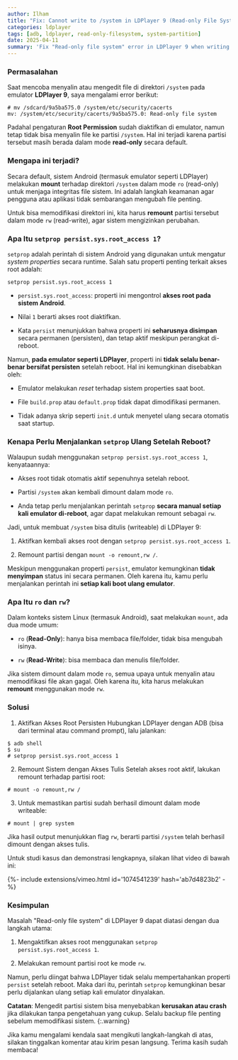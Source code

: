 ```yaml
---
author: Ilham
title: "Fix: Cannot write to /system in LDPlayer 9 (Read-only File System)"
categories: ldplayer
tags: [adb, ldplayer, read-only-filesystem, system-partition]
date: 2025-04-11
summary: 'Fix "Read-only file system" error in LDPlayer 9 when writing to /system. Step-by-step solution to remount /system with write access on Android emulator.'
---
```


### Permasalahan

Saat mencoba menyalin atau mengedit file di direktori `/system` pada emulator **LDPlayer 9**, saya mengalami error berikut:

```shell
# mv /sdcard/9a5ba575.0 /system/etc/security/cacerts
mv: /system/etc/security/cacerts/9a5ba575.0: Read-only file system
```

Padahal pengaturan **Root Permission** sudah diaktifkan di emulator, namun tetap tidak bisa menyalin file ke partisi `/system`. Hal ini terjadi karena partisi tersebut masih berada dalam mode **read-only** secara default.

### Mengapa ini terjadi?

Secara default, sistem Android (termasuk emulator seperti LDPlayer) melakukan **mount** terhadap direktori `/system` dalam mode `ro` (read-only) untuk menjaga integritas file sistem. Ini adalah langkah keamanan agar pengguna atau aplikasi tidak sembarangan mengubah file penting.

Untuk bisa memodifikasi direktori ini, kita harus **remount** partisi tersebut dalam mode `rw` (read-write), agar sistem mengizinkan perubahan.

### Apa Itu `setprop persist.sys.root_access 1`?

`setprop` adalah perintah di sistem Android yang digunakan untuk mengatur *system properties* secara runtime. Salah satu properti penting terkait akses root adalah:

```shell
setprop persist.sys.root_access 1
```

- `persist.sys.root_access`: properti ini mengontrol **akses root pada sistem Android**.

- Nilai `1` berarti akses root diaktifkan.

- Kata `persist` menunjukkan bahwa properti ini **seharusnya disimpan** secara permanen (persisten), dan tetap aktif meskipun perangkat di-reboot.


Namun, **pada emulator seperti LDPlayer**, properti ini **tidak selalu benar-benar bersifat persisten** setelah reboot. Hal ini kemungkinan disebabkan oleh:

- Emulator melakukan *reset* terhadap sistem properties saat boot.

- File `build.prop` atau `default.prop` tidak dapat dimodifikasi permanen.

- Tidak adanya skrip seperti `init.d` untuk menyetel ulang secara otomatis saat startup.


### Kenapa Perlu Menjalankan `setprop` Ulang Setelah Reboot?

Walaupun sudah menggunakan `setprop persist.sys.root_access 1`, kenyataannya:

- Akses root tidak otomatis aktif sepenuhnya setelah reboot.

- Partisi `/system` akan kembali dimount dalam mode `ro`.

- Anda tetap perlu menjalankan perintah `setprop` **secara manual setiap kali emulator di-reboot**, agar dapat melakukan remount sebagai `rw`.


Jadi, untuk membuat `/system` bisa ditulis (writeable) di LDPlayer 9:

1. Aktifkan kembali akses root dengan `setprop persist.sys.root_access 1`.

2. Remount partisi dengan `mount -o remount,rw /`.


Meskipun menggunakan properti `persist`, emulator kemungkinan **tidak menyimpan** status ini secara permanen. Oleh karena itu, kamu perlu menjalankan perintah ini **setiap kali boot ulang emulator**.

### Apa Itu `ro` dan `rw`?

Dalam konteks sistem Linux (termasuk Android), saat melakukan `mount`, ada dua mode umum:

- `ro` (**Read-Only**): hanya bisa membaca file/folder, tidak bisa mengubah isinya.

- `rw` (**Read-Write**): bisa membaca dan menulis file/folder.


Jika sistem dimount dalam mode `ro`, semua upaya untuk menyalin atau memodifikasi file akan gagal. Oleh karena itu, kita harus melakukan **remount** menggunakan mode `rw`.

### Solusi

1. Aktifkan Akses Root Persisten
  Hubungkan LDPlayer dengan ADB (bisa dari terminal atau command prompt), lalu jalankan:
  ```shell
  $ adb shell
  $ su
  # setprop persist.sys.root_access 1
  ```

2. Remount Sistem dengan Akses Tulis
  Setelah akses root aktif, lakukan remount terhadap partisi root:
  ```shell
  # mount -o remount,rw /
  ```

3. Untuk memastikan partisi sudah berhasil dimount dalam mode writeable:
  ```shell
  # mount | grep system
  ```
  Jika hasil output menunjukkan flag `rw`, berarti partisi `/system` telah berhasil dimount dengan akses tulis.


Untuk studi kasus dan demonstrasi lengkapnya, silakan lihat video di bawah ini:

<div>{%- include extensions/vimeo.html id='1074541239' hash='ab7d4823b2' -%}</div>

### Kesimpulan

Masalah "Read-only file system" di LDPlayer 9 dapat diatasi dengan dua langkah utama:

1. Mengaktifkan akses root menggunakan `setprop persist.sys.root_access 1`.

2. Melakukan remount partisi root ke mode `rw`.


Namun, perlu diingat bahwa LDPlayer tidak selalu mempertahankan properti `persist` setelah reboot. Maka dari itu, perintah `setprop` kemungkinan besar perlu dijalankan ulang setiap kali emulator dinyalakan.

**Catatan**: Mengedit partisi sistem bisa menyebabkan **kerusakan atau crash** jika dilakukan tanpa pengetahuan yang cukup. Selalu backup file penting sebelum memodifikasi sistem.
{:.warning}

Jika kamu mengalami kendala saat mengikuti langkah-langkah di atas, silakan tinggalkan komentar atau kirim pesan langsung. Terima kasih sudah membaca!
